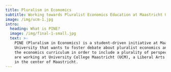 ```yaml
---
title: Pluralism in Economics
subtitle: Working towards Pluralist Economics Education at Maastricht University.
image: /img/ucm-1.jpg
intro:
  heading: What is PINE?
  image: /img/final-1-small.jpg
  text: >-
    PINE (Pluralism in Economics) is a student-driven initiative at Maastricht
    University that wants to foster debate about pluralist economics and improve
    the economics curriculum in order to include a plurality of perspectives. We
    are working at University College Maastricht (UCM), a Liberal Arts College
    in the center of Maastricht.
---
```


